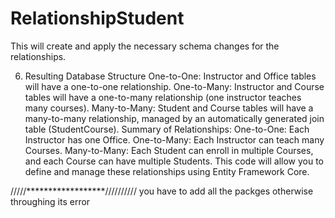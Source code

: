 # RelationshipStudent
This will create and apply the necessary schema changes for the relationships.

6. Resulting Database Structure
One-to-One: Instructor and Office tables will have a one-to-one relationship.
One-to-Many: Instructor and Course tables will have a one-to-many relationship (one instructor teaches many courses).
Many-to-Many: Student and Course tables will have a many-to-many relationship, managed by an automatically generated join table (StudentCourse).
Summary of Relationships:
One-to-One: Each Instructor has one Office.
One-to-Many: Each Instructor can teach many Courses.
Many-to-Many: Each Student can enroll in multiple Courses, and each Course can have multiple Students.
This code will allow you to define and manage these relationships using Entity Framework Core.

/////******************//////////
you have to add all the packges otherwise throughing its error
